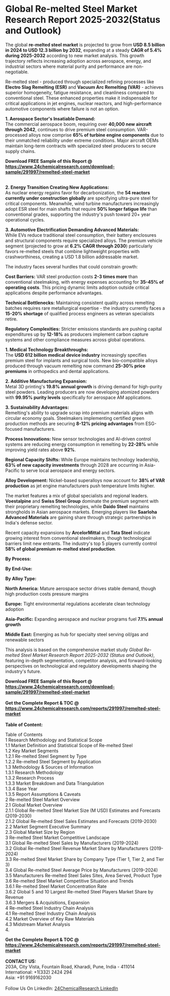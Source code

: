<h1>Global Re-melted Steel Market Research Report 2025-2032(Status and Outlook)</h1><p>The global <strong>re-melted steel market</strong> is projected to grow from <strong>USD 8.5 billion in 2024 to USD 12.3 billion by 2032</strong>, expanding at a steady <strong>CAGR of 5.4% during 2025-2032</strong> according to new market analysis. This growth trajectory reflects increasing adoption across aerospace, energy, and industrial sectors where material purity and performance are non-negotiable.</p><p>Re-melted steel - produced through specialized refining processes like <strong>Electro Slag Remelting (ESR)</strong> and <strong>Vacuum Arc Remelting (VAR)</strong> - achieves superior homogeneity, fatigue resistance, and cleanliness compared to conventional steel. These enhanced properties make it indispensable for critical applications in jet engines, nuclear reactors, and high-performance automotive components where failure is not an option.</p><p><strong>1. Aerospace Sector's Insatiable Demand:</strong><br>
The commercial aerospace boom, requiring over <strong>40,000 new aircraft through 2042</strong>, continues to drive premium steel consumption. VAR-processed alloys now comprise <strong>65% of turbine engine components</strong> due to their unmatched reliability under extreme conditions. Major aircraft OEMs maintain long-term contracts with specialized steel producers to secure supply chains.</p><div><b>Download FREE Sample of this Report @ 
            <a href="https://www.24chemicalresearch.com/download-sample/291997/remelted-steel-market">
            https://www.24chemicalresearch.com/download-sample/291997/remelted-steel-market</a></b></div><br><p><strong>2. Energy Transition Creating New Applications:</strong><br>
As nuclear energy regains favor for decarbonization, the <strong>54 reactors currently under construction globally</strong> are specifying ultra-pure steel for critical components. Meanwhile, wind turbine manufacturers increasingly adopt ESR steel for main shafts that require <strong>50% longer fatigue life</strong> than conventional grades, supporting the industry's push toward 20+ year operational cycles.</p><p><strong>3. Automotive Electrification Demanding Advanced Materials:</strong><br>
While EVs reduce traditional steel consumption, their battery enclosures and structural components require specialized alloys. The premium vehicle segment (projected to grow at <strong>6.2% CAGR through 2030</strong>) particularly favors re-melted steels that combine lightweight properties with crashworthiness, creating a USD 1.8 billion addressable market.</p><p>The industry faces several hurdles that could constrain growth:</p><p><strong>Cost Barriers:</strong> VAR steel production costs <strong>2-3 times more</strong> than conventional steelmaking, with energy expenses accounting for <strong>35-45% of operating costs</strong>. This pricing dynamic limits adoption outside critical applications despite performance advantages.</p><p><strong>Technical Bottlenecks:</strong> Maintaining consistent quality across remelting batches requires rare metallurgical expertise - the industry currently faces a <strong>15-20% shortage</strong> of qualified process engineers as veteran specialists retire.</p><p><strong>Regulatory Complexities:</strong> Stricter emissions standards are pushing capital expenditures up by <strong>12-18%</strong> as producers implement carbon capture systems and other compliance measures across global operations.</p><p><strong>1. Medical Technology Breakthroughs:</strong><br>
The <strong>USD 612 billion medical device industry</strong> increasingly specifies premium steel for implants and surgical tools. New bio-compatible alloys produced through vacuum remelting now command <strong>25-30% price premiums</strong> in orthopedics and dental applications.</p><p><strong>2. Additive Manufacturing Expansion:</strong><br>
Metal 3D printing's <strong>19.8% annual growth</strong> is driving demand for high-purity steel powders. Leading producers are now developing atomized powders with <strong>99.95% purity levels</strong> specifically for aerospace AM applications.</p><p><strong>3. Sustainability Advantages:</strong><br>
Remelting's ability to upgrade scrap into premium materials aligns with circular economy goals. Steelmakers implementing certified green production methods are securing <strong>8-12% pricing advantages</strong> from ESG-focused manufacturers.</p><p><strong>Process Innovations:</strong> New sensor technologies and AI-driven control systems are reducing energy consumption in remelting by <strong>22-28%</strong> while improving yield rates above <strong>92%</strong>.</p><p><strong>Regional Capacity Shifts:</strong> While Europe maintains technology leadership, <strong>63% of new capacity investments</strong> through 2028 are occurring in Asia-Pacific to serve local aerospace and energy sectors.</p><p><strong>Alloy Development:</strong> Nickel-based superalloys now account for <strong>38% of VAR production</strong> as jet engine manufacturers push temperature limits higher.</p><p>The market features a mix of global specialists and regional leaders. <strong>Voestalpine</strong> and <strong>Swiss Steel Group</strong> dominate the premium segment with their proprietary remelting technologies, while <strong>Daido Steel</strong> maintains strongholds in Asian aerospace markets. Emerging players like <strong>Saarloha Advanced Materials</strong> are gaining share through strategic partnerships in India's defense sector.</p><p>Recent capacity expansions by <strong>ArcelorMittal</strong> and <strong>Tata Steel</strong> indicate growing interest from conventional steelmakers, though technological barriers limit new entrants. The industry's top 5 players currently control <strong>58% of global premium re-melted steel production</strong>.</p><p><strong>By Process:</strong></p><p><strong>By End-Use:</strong></p><p><strong>By Alloy Type:</strong></p><p><strong>North America:</strong> Mature aerospace sector drives stable demand, though high production costs pressure margins</p><p><strong>Europe:</strong> Tight environmental regulations accelerate clean technology adoption</p><p><strong>Asia-Pacific:</strong> Expanding aerospace and nuclear programs fuel <strong>7.1% annual growth</strong></p><p><strong>Middle East:</strong> Emerging as hub for specialty steel serving oil/gas and renewable sectors</p><p>This analysis is based on the comprehensive market study <em>Global Re-melted Steel Market Research Report 2025-2032 (Status and Outlook)</em>, featuring in-depth segmentation, competitor analysis, and forward-looking perspectives on technological and regulatory developments shaping the industry's future.</p><div><b>Download FREE Sample of this Report @ 
            <a href="https://www.24chemicalresearch.com/download-sample/291997/remelted-steel-market">
            https://www.24chemicalresearch.com/download-sample/291997/remelted-steel-market</a></b></div><br><div><b>Get the Complete Report & TOC @ 
            <a href="https://www.24chemicalresearch.com/reports/291997/remelted-steel-market">
            https://www.24chemicalresearch.com/reports/291997/remelted-steel-market</a></b></div><br>
            <b>Table of Content:</b><p>Table of Contents<br />
1 Research Methodology and Statistical Scope<br />
1.1 Market Definition and Statistical Scope of Re-melted Steel<br />
1.2 Key Market Segments<br />
1.2.1 Re-melted Steel Segment by Type<br />
1.2.2 Re-melted Steel Segment by Application<br />
1.3 Methodology & Sources of Information<br />
1.3.1 Research Methodology<br />
1.3.2 Research Process<br />
1.3.3 Market Breakdown and Data Triangulation<br />
1.3.4 Base Year<br />
1.3.5 Report Assumptions & Caveats<br />
2 Re-melted Steel Market Overview<br />
2.1 Global Market Overview<br />
2.1.1 Global Re-melted Steel Market Size (M USD) Estimates and Forecasts (2019-2030)<br />
2.1.2 Global Re-melted Steel Sales Estimates and Forecasts (2019-2030)<br />
2.2 Market Segment Executive Summary<br />
2.3 Global Market Size by Region<br />
3 Re-melted Steel Market Competitive Landscape<br />
3.1 Global Re-melted Steel Sales by Manufacturers (2019-2024)<br />
3.2 Global Re-melted Steel Revenue Market Share by Manufacturers (2019-2024)<br />
3.3 Re-melted Steel Market Share by Company Type (Tier 1, Tier 2, and Tier 3)<br />
3.4 Global Re-melted Steel Average Price by Manufacturers (2019-2024)<br />
3.5 Manufacturers Re-melted Steel Sales Sites, Area Served, Product Type<br />
3.6 Re-melted Steel Market Competitive Situation and Trends<br />
3.6.1 Re-melted Steel Market Concentration Rate<br />
3.6.2 Global 5 and 10 Largest Re-melted Steel Players Market Share by Revenue<br />
3.6.3 Mergers & Acquisitions, Expansion<br />
4 Re-melted Steel Industry Chain Analysis<br />
4.1 Re-melted Steel Industry Chain Analysis<br />
4.2 Market Overview of Key Raw Materials<br />
4.3 Midstream Market Analysis<br />
4.</p><div><b>Get the Complete Report & TOC @ 
            <a href="https://www.24chemicalresearch.com/reports/291997/remelted-steel-market">
            https://www.24chemicalresearch.com/reports/291997/remelted-steel-market</a></b></div><br><b>CONTACT US:</b><br>
            203A, City Vista, Fountain Road, Kharadi, Pune, India - 411014<br>
            International: +1(332) 2424 294<br>
            Asia: +91 9169162030 <br><br>
            Follow Us On LinkedIn: <a href="https://www.linkedin.com/company/24chemicalresearch/">24ChemicalResearch LinkedIn</a>